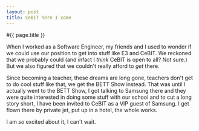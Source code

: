 ```yaml
---
layout: post
title: CeBIT here I come
---
```


#{{ page.title }}

When I worked as a Software Engineer, my friends and I used to wonder if we could use our position to get into stuff like E3 and CeBIT. We reckoned that we probably could (and infact I *think* CeBIT is open to all? Not sure.) But we also figured that we couldn't really afford to *get* there.

Since becoming a teacher, these dreams are long gone, teachers don't get to do cool stuff like that, we get the BETT Show instead. That was until I actually went to the BETT Show, I got talking to Samsung there and they were quite interested in doing some stuff with our school and to cut a long story short, I have been invited to CeBIT as a VIP guest of Samsung. I get flown there by private jet, put up in a hotel, the whole works.

I am *so* excited about it, I can't wait.